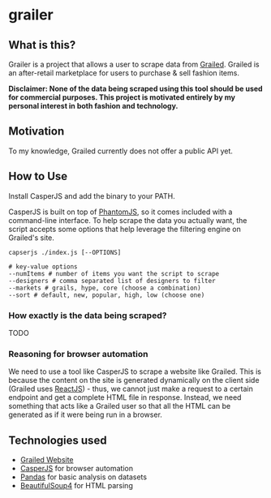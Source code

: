 # grailer

## What is this?
Grailer is a project that allows a user to scrape data from [Grailed](https://grailed.com). Grailed is an after-retail marketplace for
users to purchase & sell fashion items.

__Disclaimer: None of the data being scraped using this tool should be used for commercial purposes. This project is motivated entirely by my personal interest in both fashion and technology.__

## Motivation
To my knowledge, Grailed currently does not offer a public API yet.

## How to Use
Install CasperJS and add the binary to your PATH.

CasperJS is built on top of [PhantomJS](https://phantomjs.org), so it comes included with a command-line interface. To help scrape the data you actually want, the script accepts some options that help leverage the filtering engine on Grailed's site.

```
capserjs ./index.js [--OPTIONS]

# key-value options
--numItems # number of items you want the script to scrape
--designers # comma separated list of designers to filter
--markets # grails, hype, core (choose a combination)
--sort # default, new, popular, high, low (choose one)
```
### How exactly is the data being scraped?
TODO

### Reasoning for browser automation
We need to use a tool like CasperJS to scrape a website like Grailed. This is because the content on the site is generated dynamically on the client side (Grailed uses [ReactJS](https://facebook.github.io/react/)) - thus, we cannot just make a request to a certain endpoint and get a complete HTML file in response. Instead, we need something that acts like a Grailed user so that all the HTML can be generated as if it were being run in a browser.

## Technologies used
  - [Grailed Website](https://grailed.com)
  - [CasperJS](http://casperjs.org/) for browser automation
  - [Pandas](http://pandas.pydata.org/) for basic analysis on datasets
  - [BeautifulSoup4](https://www.crummy.com/software/BeautifulSoup/) for HTML parsing
